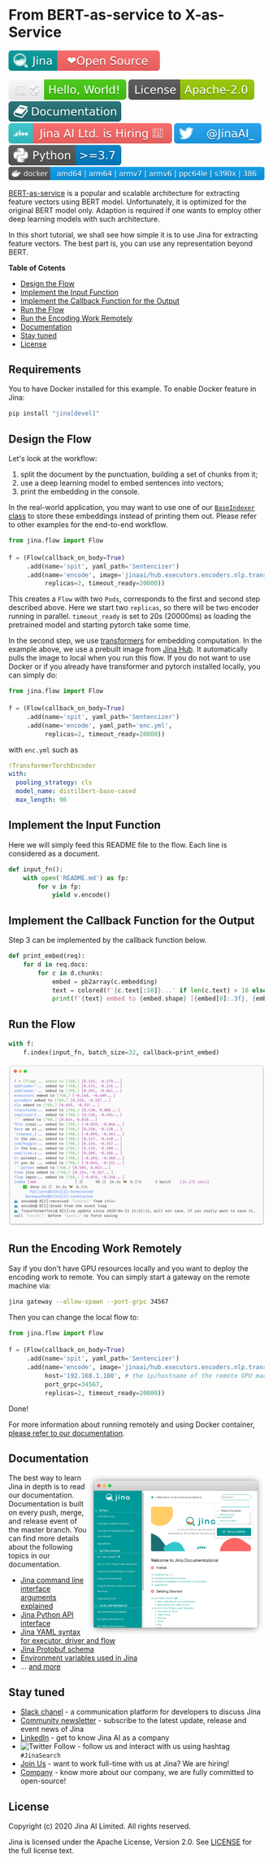 # From BERT-as-service to X-as-Service

<p align="center">
 
[![Jina](https://github.com/jina-ai/jina/blob/master/.github/badges/jina-badge.svg "We fully commit to open-source")](https://jina.ai)

[![Jina](https://github.com/jina-ai/jina/blob/master/.github/badges/jina-hello-world-badge.svg "Run Jina 'Hello, World!' without installing anything")](https://github.com/jina-ai/jina#jina-hello-world-)
[![Jina](https://github.com/jina-ai/jina/blob/master/.github/badges/license-badge.svg "Jina is licensed under Apache-2.0")](#license)
[![Jina Docs](https://github.com/jina-ai/jina/blob/master/.github/badges/docs-badge.svg "Checkout our docs and learn Jina")](https://docs.jina.ai)
[![We are hiring](https://github.com/jina-ai/jina/blob/master/.github/badges/jina-corp-badge-hiring.svg "We are hiring full-time position at Jina")](https://jobs.jina.ai)
<a href="https://twitter.com/intent/tweet?text=%F0%9F%91%8DCheck+out+Jina%3A+the+New+Open-Source+Solution+for+Neural+Information+Retrieval+%F0%9F%94%8D%40JinaAI_&url=https%3A%2F%2Fgithub.com%2Fjina-ai%2Fjina&hashtags=JinaSearch&original_referer=http%3A%2F%2Fgithub.com%2F&tw_p=tweetbutton" target="_blank">
  <img src="https://github.com/jina-ai/jina/blob/master/.github/badges/twitter-badge.svg"
       alt="tweet button" title="👍Share Jina with your friends on Twitter"></img>
</a>
[![Python 3.7 3.8](https://github.com/jina-ai/jina/blob/master/.github/badges/python-badge.svg "Jina supports Python 3.7 and above")](#)
[![Docker](https://github.com/jina-ai/jina/blob/master/.github/badges/docker-badge.svg "Jina is multi-arch ready, can run on differnt architectures")](https://hub.docker.com/r/jinaai/jina/tags)

</p>

[BERT-as-service](https://github.com/hanxiao/bert-as-service/) is a popular and scalable architecture for extracting feature vectors using BERT model. Unfortunately, it is optimized for the original BERT model only. Adaption is required if one wants to employ other deep learning models with such architecture.

In this short tutorial, we shall see how simple it is to use Jina for extracting feature vectors. The best part is, you can use any representation beyond BERT.



<!-- START doctoc generated TOC please keep comment here to allow auto update -->
<!-- DON'T EDIT THIS SECTION, INSTEAD RE-RUN doctoc TO UPDATE -->
**Table of Cotents**

- [Design the Flow](#design-the-flow)
- [Implement the Input Function](#implement-the-input-function)
- [Implement the Callback Function for the Output](#implement-the-callback-function-for-the-output)
- [Run the Flow](#run-the-flow)
- [Run the Encoding Work Remotely](#run-the-encoding-work-remotely)
- [Documentation](#documentation)
- [Stay tuned](#stay-tuned)
- [License](#license)

<!-- END doctoc generated TOC please keep comment here to allow auto update -->


## Requirements

You to have Docker installed for this example. To enable Docker feature in Jina:

```bash
pip install "jina[devel]"
```

## Design the Flow 

Let's look at the workflow:

1. split the document by the punctuation, building a set of chunks from it;
2. use a deep learning model to embed sentences into vectors;
3. print the embedding in the console. 

In the real-world application, you may want to use one of our [`BaseIndexer` class](https://jina-ai.github.io/docs/api/jina.executors.indexers.html) to store these embeddings instead of printing them out. Please refer to other examples for the end-to-end workflow.

```python
from jina.flow import Flow

f = (Flow(callback_on_body=True)
     .add(name='spit', yaml_path='Sentencizer')
     .add(name='encode', image='jinaai/hub.executors.encoders.nlp.transformers-pytorch',
          replicas=2, timeout_ready=20000))
```

This creates a `Flow` with two `Pods`, corresponds to the first and second step described above. Here we start two `replicas`, so there will be two encoder running in parallel. `timeout_ready` is set to 20s (20000ms) as loading the pretrained model and starting pytorch take some time. 

In the second step, we use [transformers](https://github.com/huggingface/transformers) for embedding computation. In the example above, we use a prebuilt image from [Jina Hub](https://github.com/jina-ai/jina-hub). It automatically pulls the image to local when you run this flow. If you do not want to use Docker or if you already have transformer and pytorch installed locally, you can simply do:

```python
from jina.flow import Flow

f = (Flow(callback_on_body=True)
     .add(name='spit', yaml_path='Sentencizer')
     .add(name='encode', yaml_path='enc.yml',
          replicas=2, timeout_ready=20000))
```

with `enc.yml` such as 

```yaml
!TransformerTorchEncoder
with:
  pooling_strategy: cls
  model_name: distilbert-base-cased
  max_length: 96
```


## Implement the Input Function

Here we will simply feed this README file to the flow. Each line is considered as a document.

```python
def input_fn():
    with open('README.md') as fp:
        for v in fp:
            yield v.encode()
``` 

## Implement the Callback Function for the Output

Step 3 can be implemented by the callback function below.

```python
def print_embed(req):
    for d in req.docs:
        for c in d.chunks:
            embed = pb2array(c.embedding)
            text = colored(f'{c.text[:10]}...' if len(c.text) > 10 else c.text, 'blue')
            print(f'{text} embed to {embed.shape} [{embed[0]:.3f}, {embed[1]:.3f}...]')
```

## Run the Flow

```python
with f:
    f.index(input_fn, batch_size=32, callback=print_embed)
```

![X service demo screenshot](xservice-demo.png)

## Run the Encoding Work Remotely

Say if you don't have GPU resources locally and you want to deploy the encoding work to remote. You can simply start a gateway on the remote machine via:

```bash
jina gateway --allow-spawn --port-grpc 34567
```

Then you can change the local flow to:

```python
from jina.flow import Flow

f = (Flow(callback_on_body=True)
     .add(name='spit', yaml_path='Sentencizer')
     .add(name='encode', image='jinaai/hub.executors.encoders.nlp.transformers-pytorch',
          host='192.168.1.100', # the ip/hostname of the remote GPU machine
          port_grpc=34567,
          replicas=2, timeout_ready=20000))
```

Done!

For more information about running remotely and using Docker container, [please refer to our documentation](https://docs.jina.ai). 


## Documentation 

<a href="https://docs.jina.ai/">
<img align="right" width="350px" src="https://github.com/jina-ai/jina/blob/master/.github/jina-docs.png" />
</a>

The best way to learn Jina in depth is to read our documentation. Documentation is built on every push, merge, and release event of the master branch. You can find more details about the following topics in our documentation.

- [Jina command line interface arguments explained](https://docs.jina.ai/chapters/cli/main.html)
- [Jina Python API interface](https://docs.jina.ai/api/jina.html)
- [Jina YAML syntax for executor, driver and flow](https://docs.jina.ai/chapters/yaml/yaml.html)
- [Jina Protobuf schema](https://docs.jina.ai/chapters/proto/main.html)
- [Environment variables used in Jina](https://docs.jina.ai/chapters/envs.html)
- ... [and more](https://docs.jina.ai/index.html)


## Stay tuned

- [Slack chanel](https://join.slack.com/t/jina-ai/shared_invite/zt-dkl7x8p0-rVCv~3Fdc3~Dpwx7T7XG8w) - a communication platform for developers to discuss Jina
- [Community newsletter](mailto:newsletter+subscribe@jina.ai) - subscribe to the latest update, release and event news of Jina
- [LinkedIn](https://www.linkedin.com/company/jinaai/) - get to know Jina AI as a company
- ![Twitter Follow](https://img.shields.io/twitter/follow/JinaAI_?label=Follow%20%40JinaAI_&style=social) - follow us and interact with us using hashtag `#JinaSearch`  
- [Join Us](mailto:hr@jina.ai) - want to work full-time with us at Jina? We are hiring!
- [Company](https://jina.ai) - know more about our company, we are fully committed to open-source!


## License

Copyright (c) 2020 Jina AI Limited. All rights reserved.

Jina is licensed under the Apache License, Version 2.0. See [LICENSE](https://github.com/jina-ai/jina/blob/master/LICENSE) for the full license text.
